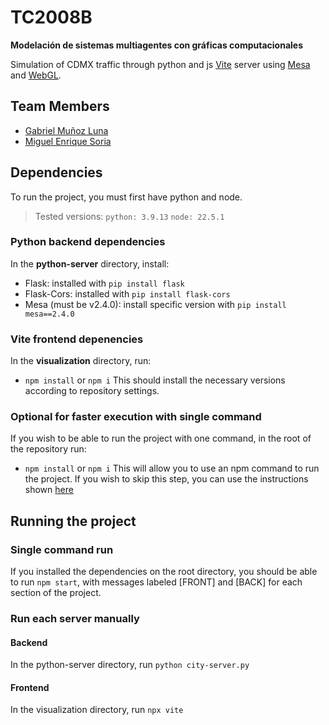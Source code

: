 # TC2008B
**Modelación de sistemas multiagentes con gráficas computacionales**

Simulation of CDMX traffic through python and js [Vite](https://es.vitejs.dev/guide/) server using [Mesa](https://mesa.readthedocs.io) and [WebGL](https://idk.com).

## Team Members

- [Gabriel Muñoz Luna](https://github.com/Toootiz)
- [Miguel Enrique Soria](https://github.com/mesc2004)

## Dependencies
To run the project, you must first have python and node.
> Tested versions: `python: 3.9.13`  `node: 22.5.1`

### Python backend dependencies
In the **python-server** directory, install:
- Flask: installed with `pip install flask`
- Flask-Cors: installed with `pip install flask-cors`
- Mesa (must be v2.4.0): install specific version with `pip install mesa==2.4.0`

### Vite frontend depenencies
In the **visualization** directory, run:
- `npm install` or `npm i`
This should install the necessary versions according to repository settings.

### Optional for faster execution with single command
If you wish to be able to run the project with one command, in the root of the repository run:
- `npm install` or `npm i`
This will allow you to use an npm command to run the project. If you wish to skip this step, you can use the instructions shown [here](run-each-server-manually)

## Running the project

### Single command run
If you installed the dependencies on the root directory, you should be able to run `npm start`, with messages labeled [FRONT] and [BACK] for each section of the project.

### Run each server manually
#### Backend
In the python-server directory, run `python city-server.py`

#### Frontend
In the visualization directory, run `npx vite`
